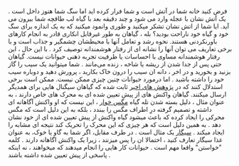 فرض کنید خانه شما در آتش است و شما فرار کرده اید اما سگ شما هنوز داخل است . یک آتش نشان با عجله وارد می شود و چند دقیقه بعد با گیاه لب طاقچه شما بیرون می آید.
ایا شما از اتش نشان تشکر میکنید و طوری وانمود میکنید که به یک اندازه برای سگ خود و گیاه خود ناراحت بودید؟
بله ، گیاهان به طور غیرقابل انکاری قادر به انجام کارهای باورنکردنی هستند. نحوه رشد و تعامل آنها با محیطشان چشمگیر و جذاب است و با برخی تعاریف می توان آنها را نشانه ای از رفتار هوشمندانه توصیف کرد . با این حال ، این رفتار هوشمندانه مساوی با احساسات یا ظرفیت تجربه ذهنی حیوانات نیست. گیاهان حتی پس از جدا شدن از ریشه یا شاخه ، زنده می‌مانند . شما میتوانید یک سیب را گاز بزنید و بخورید و در اخر ، دانه ان سیب را درون خاک بکارید ، پرورش دهید و دوباره سیب خود را داشته باشید . اما درمورد حیوانات چنین چیزی ممکن نیست.
ممکن است برخی استدلال کنند که در [پژوهش های اخیر] ثابت شده که گیاهان سیگنال هایی برای همدیگر ارسال میکنند. گیاهان واکنش های از پیش تعیین شده ای به محرک های خاص دارند ، به عنوان مثال ، دلیل بسته شدن تله گیاه [مگس خوار] ، این نیست که او واکنش آگاهانه ای داشته و تصمیم گرفته درِ اطراف مگس را ببندد ، بلکه به این دلیل است که مگس محرکی را ایجاد کرده که باعث میشود گیاه واکنش از پیش تعیین شده ای از خود نشان دهد . به همین دلیل است که هر چیزی که این محرک را تحریک کند نتیجه ای مشابه را ایجاد میکند . [سیگار] یک مثال است . در طرف مقابل، اگر شما به گاو یا خوک، به عنوان غذا سیگار تعارف کنید ، احتمالا ان را پس میزنند ، زیرا یک واکنش اگاهانه دارند . کلمه "خواستن" واقعا مهم است . حیوانات کار هایی را انجام میدهند که میخواهند ، نه اینکه پاسخی از پیش تعیین شده داشته باشند .

[پژوهش های اخیر]: https://www.theguardian.com/science/2018/may/02/plants-talk-to-each-other-through-their-roots
[مگس خوار]: https://en.wikipedia.org/wiki/Venus_flytrap
[سیگار]: https://www.youtube.com/watch?v=bGDymzZyWbY
